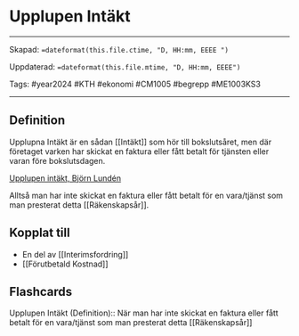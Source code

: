 # Upplupen Intäkt

---
Skapad: `=dateformat(this.file.ctime, "D, HH:mm, EEEE ")`

Uppdaterad: `=dateformat(this.file.mtime, "D, HH:mm, EEEE")`

Tags: #year2024 #KTH #ekonomi #CM1005 #begrepp #ME1003KS3

---

## Definition

Upplupna Intäkt är en sådan [[Intäkt]] som hör till bokslutsåret, men där företaget varken har skickat en faktura eller fått betalt för tjänsten eller varan före bokslutsdagen.

[Upplupen intäkt, Björn Lundén](https://www.bjornlunden.se/bokf%c3%b6ring/upplupen-int%c3%a4kt__2245)

Alltså man har inte skickat en faktura eller fått betalt för en vara/tjänst som man presterat detta [[Räkenskapsår]].

## Kopplat till

- En del av [[Interimsfordring]]
- [[Förutbetald Kostnad]]

## Flashcards

Upplupen Intäkt (Definition):: När man har inte skickat en faktura eller fått betalt för en vara/tjänst som man presterat detta [[Räkenskapsår]]
<!--SR:!2024-05-01,67,310!2024-03-21,16,296-->
